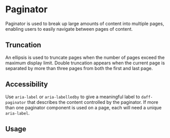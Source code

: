 # Paginator
Paginator is used to break up large amounts of content into multiple pages, enabling users to easily navigate between pages of content.

## Truncation
An ellipsis is used to truncate pages when the number of pages exceed the maximum display limit. Double truncation appears when the current page is separated by more than three pages from both the first and last page.

## Accessibility
Use `aria-label` or `aria-labelledby` to give a meaningful label to `daff-paginator` that describes the content controlled by the paginator. If more than one paginator component is used on a page, each will need a unique `aria-label`.

## Usage
<design-land-example-viewer-container example="basic-paginator"></design-land-example-viewer-container>